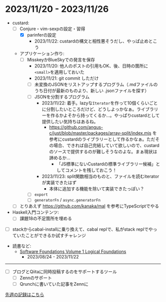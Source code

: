 # 2023/11/20 - 2023/11/26

- custard:
    - [ ] Conjure・vim-sexpの設定・習得
        - [x] parinferの設定
            - 2023/11/22: custardの構文と相性悪そうだし、やっぱ止めとこう
    - アプリケーション作り:
        - [ ] MisskeyかBlueSkyでの発言を保存
            - 2023/11/20: 他人のポストの引用もOK、後、日時の箇所に`<small>`を適用しておいた
            - 2023/11/21: git commit しただけ
            - [ ] 未変換のJSONをリストアップするプログラム（.mdファイルのうち日付が最新のものより、新しい .jsonファイルを探す）
            - [ ] JSONを分割するプログラム
                - 2023/11/22: 着手。lazyな`Iterator`を作って10個くらいごとに分割したいところだけど、どうしよっかなぁ。ライブラリーを作るかよそから持ってくるか...。やっぱりcustardとして提供したい気持ちはあるね。
                    - <https://github.com/angus-c/just/blob/master/packages/array-split/index.mjs> を参考にcustardのライブラリーとして作るかなぁ。ただその場合、できれば自己完結していて欲しいので、custardのソースで提供するのが難しそうなのよな。まぁ現状は諦めるか...
                        - 「JS標準にないCustardの標準ライブラリー候補」としてコメントを残しておこう！
                - 2023/11/23: split関数相当のものと、ファイルを読むiteratorが実装できたはず
                    - 本体に追加する機能を除いて実装できたっぽい？
            - [ ] `export`
            - [ ] `generatorFn` / `async.generatorFn`
    - [ ] とりあえず <https://github.com/kanaka/mal> を参考にTypeScriptでやる
- Haskell入門コンテンツ:
    - [ ] 課題18の不足箇所を埋める
- [ ] stackからcabal-installに乗り換えて、cabal replで、私がstack replでやっていたことができるか試すチャレンジ
- 読書など:
    - [Software Foundations Volume 1 Logical Foundations](https://softwarefoundations.cis.upenn.edu/lf-current/index.html)
        - 2023/08/24 - 2023/11/22

------

- [ ] ブログとQiitaに同時投稿するのをサポートするツール
    - [ ] Zennのサポート
    - [ ] Qrunchに書いていた記事をZennに

[先週の記録はこちら](https://github.com/igrep/daily-commits/blob/00bb1d77b4c1094b1175c5ed7038d92b09d0053d/yesterday.md)
